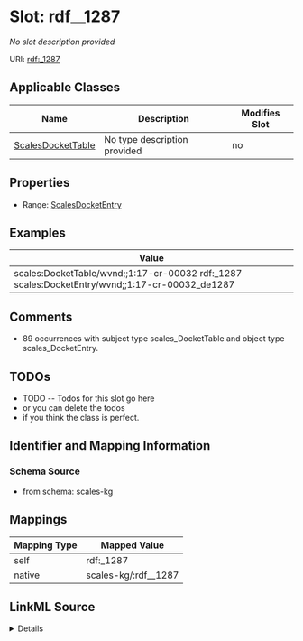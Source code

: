 

# Slot: rdf__1287


_No slot description provided_





URI: [rdf:_1287](http://www.w3.org/1999/02/22-rdf-syntax-ns#_1287)



<!-- no inheritance hierarchy -->





## Applicable Classes

| Name | Description | Modifies Slot |
| --- | --- | --- |
| [ScalesDocketTable](../classes/ScalesDocketTable.md) | No type description provided |  no  |







## Properties

* Range: [ScalesDocketEntry](../classes/ScalesDocketEntry.md)






## Examples

| Value |
| --- |
| scales:DocketTable/wvnd;;1:17-cr-00032 rdf:_1287 scales:DocketEntry/wvnd;;1:17-cr-00032_de1287 |

## Comments

* 89 occurrences with subject type scales_DocketTable and object type scales_DocketEntry.

## TODOs

* TODO -- Todos for this slot go here
* or you can delete the todos
* if you think the class is perfect.

## Identifier and Mapping Information







### Schema Source


* from schema: scales-kg




## Mappings

| Mapping Type | Mapped Value |
| ---  | ---  |
| self | rdf:_1287 |
| native | scales-kg/:rdf__1287 |




## LinkML Source

<details>
```yaml
name: rdf__1287
description: No slot description provided
todos:
- TODO -- Todos for this slot go here
- or you can delete the todos
- if you think the class is perfect.
comments:
- 89 occurrences with subject type scales_DocketTable and object type scales_DocketEntry.
examples:
- value: scales:DocketTable/wvnd;;1:17-cr-00032 rdf:_1287 scales:DocketEntry/wvnd;;1:17-cr-00032_de1287
from_schema: scales-kg
rank: 1000
slot_uri: rdf:_1287
alias: rdf__1287
domain_of:
- scales_DocketTable
range: scales_DocketEntry

```
</details>